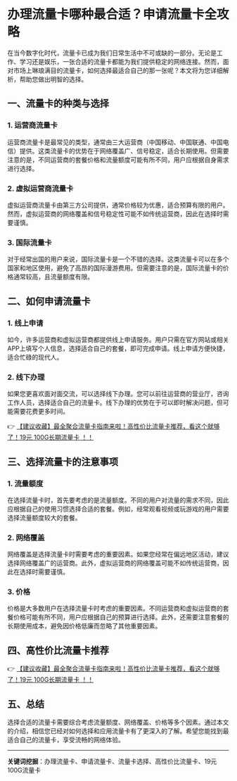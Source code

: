# 办理流量卡哪种最合适？申请流量卡全攻略

在当今数字化时代，流量卡已成为我们日常生活中不可或缺的一部分。无论是工作、学习还是娱乐，一张合适的流量卡都能为我们提供稳定的网络连接。然而，面对市场上琳琅满目的流量卡，如何选择最适合自己的那一张呢？本文将为您详细解析，帮助您做出明智的选择。

## 一、流量卡的种类与选择

### 1. **运营商流量卡**
运营商流量卡是最常见的类型，通常由三大运营商（中国移动、中国联通、中国电信）提供。这类流量卡的优势在于网络覆盖广、信号稳定，适合长期使用。但需要注意的是，不同运营商的套餐价格和流量额度可能有所不同，用户应根据自身需求进行选择。

### 2. **虚拟运营商流量卡**
虚拟运营商流量卡由第三方公司提供，通常价格较为优惠，适合预算有限的用户。然而，虚拟运营商的网络覆盖和信号稳定性可能不如传统运营商，因此在选择时需要谨慎。

### 3. **国际流量卡**
对于经常出国的用户来说，国际流量卡是一个不错的选择。这类流量卡可以在多个国家和地区使用，避免了高昂的国际漫游费用。但需要注意的是，国际流量卡的价格通常较高，且流量额度有限。

## 二、如何申请流量卡

### 1. **线上申请**
如今，许多运营商和虚拟运营商都提供线上申请服务。用户只需在官方网站或相关APP上填写个人信息，选择适合自己的套餐，即可完成申请。线上申请方便快捷，适合忙碌的现代人。

### 2. **线下办理**
如果您更喜欢面对面交流，可以选择线下办理。您可以前往运营商的营业厅，咨询工作人员，选择适合自己的流量卡。线下办理的优势在于可以即时解决问题，但可能需要花费更多时间。

👉 [【建议收藏】最全聚合流量卡指南来啦！高性价比流量卡推荐，看这个就够了！19元 100G长期流量卡 ！！](https://bit.ly/Liuliangka)

## 三、选择流量卡的注意事项

### 1. **流量额度**
在选择流量卡时，首先要考虑的是流量额度。不同的用户对流量的需求不同，因此应根据自己的使用习惯选择合适的套餐。例如，经常观看视频或玩游戏的用户需要选择流量额度较大的套餐。

### 2. **网络覆盖**
网络覆盖是选择流量卡时需要考虑的重要因素。如果您经常在偏远地区活动，建议选择网络覆盖广的运营商。此外，虚拟运营商的网络覆盖可能不如传统运营商，因此在选择时需要谨慎。

### 3. **价格**
价格是大多数用户在选择流量卡时考虑的重要因素。不同运营商和虚拟运营商的套餐价格可能有所不同，用户应根据自己的预算进行选择。此外，还需要注意套餐的长期使用成本，避免因价格低廉而忽略了其他重要因素。

## 四、高性价比流量卡推荐

👉 [【建议收藏】最全聚合流量卡指南来啦！高性价比流量卡推荐，看这个就够了！19元 100G长期流量卡 ！！](https://bit.ly/Liuliangka)

## 五、总结

选择合适的流量卡需要综合考虑流量额度、网络覆盖、价格等多个因素。通过本文的介绍，相信您已经对如何选择和应用流量卡有了更深入的了解。希望您能找到最适合自己的流量卡，享受流畅的网络体验。

---

**关键词挖掘**：办理流量卡、申请流量卡、流量卡选择、高性价比流量卡、19元 100G流量卡